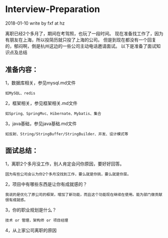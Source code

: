 # Interview-Preparation #
2018-01-10 write by fxf at hz

离职已经2个多月了，期间在考驾照，也玩了一段时间。
现在准备找工作了，因为有朋友在上海，所以投简历就只投了上海的公司。
但是到现在都没有一个回复的，郁闷啊，倒是杭州这边的一些公司主动电话邀请面试。
以下是准备了面试知识点及总结

## 准备内容： ##

1，数据库相关，参见mysql.md文件
	
	如MySQL、redis

2，框架相关，参见框架相关.md文件
	
	如Spring、SpringMvc、Hibernate、Mybatis、集合

3，java基础，参见java基础.md文件
	
	如反射、String/StringBuffer/StringBuilder、并发、设计模式等

## 面试总结： ##

1，离职2个多月没工作，别人肯定会问你原因，要好好回答。
	
	因为有些公司会认为你2个多月没找到工作，要么就是你挑，要么就是你菜。

2，项目中有哪些东西是让你有成就感的？
	
	我说的是优化了原公司的框架，增加了新功能，而且这个功能现在继续在使用。能为部门做贡献很有成就感。
	
3，你的职业规划是什么？
	
	技术 or 管理，架构师 or 项目经理

4，从上家公司离职的原因

